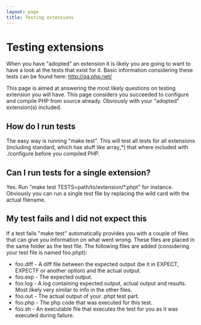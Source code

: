 ```yaml
---
layout: page
title: Testing extensions
---
```


# Testing extensions

When you have "adopted" an extension it is likely you are going to want to have a look at the tests that exist for it. Basic information considering these
tests can be found here: http://qa.php.net/

This page is aimed at answering the most likely questions on testing extension you will have. This page considers you succeeded to configure and compile PHP
from source already. Obviously with your "adopted" extension(s) included.

## How do I run tests

The easy way is running "make test". This will test all tests for all extensions (including standard, which has stuff like array_*) that where included
with ./configure before you compiled PHP.

## Can I run tests for a single extension?

Yes. Run "make test TESTS=path/to/extension/*.phpt" for instance. Obviously you can run a single test file by replacing the wild card with the actual filename.

## My test fails and I did not expect this

If a test fails "make test" automatically provides you with a couple of files that can give you information on what went wrong. These files are placed in the
same folder as the test file. The following files are added (considering your test file is named foo.phpt):

 * foo.diff - A diff file between the expected output (be it in EXPECT, EXPECTF or another option) and the actual output.
 * foo.exp - The expected output.
 * foo.log - A log containing expected output, actual output and results. Most likely very similar to info in the other files.
 * foo.out - The actual output of your .phpt test part.
 * foo.php - The php code that was executed for this test.
 * foo.sh - An executable file that executes the test for you as it was executed during failure.
